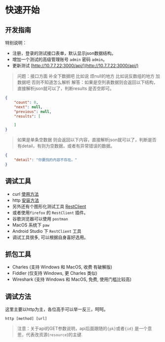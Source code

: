 快速开始
=======

开发指南
-------

特别说明：

- 注册，登录的测试接口表单，默认显示json数据结构。
- 增加一个测试的高级管理账号 `admin` 密码 `admin`。
- 更新测试 [http://10.7.7.22:3000/api/](http://10.7.7.22:3000/api/)

> 问题：接口方面 补全下数据吧 比如说 烦null的地方 比如说反数组的地方 加数据吧 否则不知道怎么解析
> 解答：如果是空列表数据则会返回以下结构，直接解析json就可以了，判断results 是否空即可。

```json
{
    "count": 0,
    "next": null,
    "previous": null,
    "results": [

    ]
}
```

> 如果是单条空数据 则会返回以下内容，直接解析json就可以了，判断是否有detail，有则为空数据，或者有异常错误的数据。

```json
{
    "detail": "你要找的内容不存在。"
}
```

调试工具
-------

- curl [使用方法](http://ju.outofmemory.cn/entry/84875)
- http [安装方法](http://yhz.me/blog/use-httpie.html)
- 另外还有个图形化测试工具 [RestClient](http://www.oschina.net/p/restclient)
- 或者使用`firefox` 的 `RestClient` 插件。
- 谷歌浏览器可以使用 `postman`
- MacOS 系统下 `paw`
- Android Studio 下 `RestClient` 工具
- 调试工具很多, 可以根据自身喜好选用。

抓包工具
-------
- Charles (支持 Windows 和 MacOS, 收费 有破解版)
- Fiddler (仅支持 Windows, 更 Charles 类似)
- Wireshark (支持 Windows 和 MacOS, 免费, 使用门槛比较高)

调试方法
-------

这里主要以http为主，各位高手可以举一反三，呵呵。

```
http [method] [url]
```

> 注意：关于api的GET参数说明，api后面跟随的`{pk}`或者`{id}` 是一个意思，代表改资源(`resource`)的主键.


